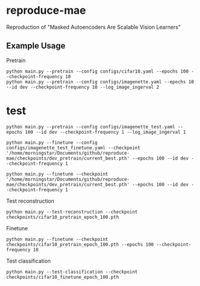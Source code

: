 # reproduce-mae
Reproduction of "Masked Autoencoders Are Scalable Vision Learners"

## Example Usage
Pretrain
```
python main.py --pretrain --config configs/cifar10.yaml --epochs 100 --checkpoint-frequency 10
python main.py --pretrain --config configs/imagenette.yaml --epochs 10 --id dev --checkpoint-frequency 10 --log_image_ingerval 2
```

# test 
```
python main.py --pretrain --config configs/imagenette_test.yaml --epochs 100 --id dev --checkpoint-frequency 1 --log_image_ingerval 1

python main.py --finetune --config configs/imagenette_test_finetune.yaml --checkpoint '/home/morningstar/Documents/github/reproduce-mae/checkpoints/dev_pretrain/current_best.pth' --epochs 100 --id dev --checkpoint-frequency 1

python main.py --finetune --checkpoint '/home/morningstar/Documents/github/reproduce-mae/checkpoints/dev_pretrain/current_best.pth' --epochs 100 --id dev --checkpoint-frequency 1
```



Test reconstruction
```
python main.py --test-reconstruction --checkpoint checkpoints/cifar10_pretrain_epoch_100.pth
```
Finetune
```
python main.py --finetune --checkpoint checkpoints/cifar10_pretrain_epoch_100.pth --epochs 100 --checkpoint-frequency 10
```
Test classification
```
python main.py --test-classification --checkpoint checkpoints/cifar10_finetune_epoch_100.pth 
```
